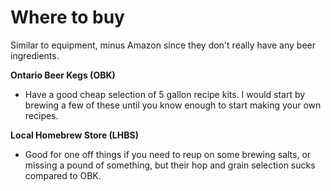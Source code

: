# Where to buy

Similar to equipment, minus Amazon since they don't really have any beer ingredients.

**Ontario Beer Kegs (OBK)**
  - Have a good cheap selection of 5 gallon recipe kits. I would start by brewing a few of these until you know enough to start making your own recipes.

**Local Homebrew Store (LHBS)**
  - Good for one off things if you need to reup on some brewing salts, or missing a pound of something, but their hop and grain selection sucks compared to OBK.
